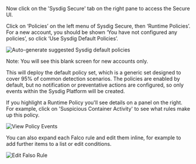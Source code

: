 
Now click on the 'Sysdig Secure' tab on the right pane to access the Secure UI.

Click on ‘Policies’ on the left menu of Sysdig Secure, then ‘Runtime Policies’. For a new account, you should be shown ‘You have not configured any policies’, so click ‘Use Sysdig Default Policies’.

![Auto-generate suggested Sysdig default policies](/sysdig/courses/secure/secure-policy-editor/assets/image01.png)

Note: You will see this blank screen for new accounts only.

This will deploy the default policy set, which is a generic set designed to cover 95% of common detection scenarios. The policies are enabled by default, but no notification or preventative actions are configured, so only events within the Sysdig Platform will be created.

If you highlight a Runtime Policy you'll see details on a panel on the right. For example, click on 'Suspicious Container Activity' to see what rules make up this policy.

![View Policy Events](/sysdig/courses/secure/secure-policy-editor/assets/image02.png)

You can also expand each Falco rule and edit them inline, for example to add further items to a list or edit conditions.

![Edit Falso Rule](/sysdig/courses/secure/secure-policy-editor/assets/image14.png)

